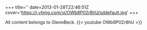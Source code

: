 +++
title=''
date=2013-01-28T22:46:51Z
cover='https://i.ytimg.com/vi/OWb8P02r8hU/sddefault.jpg'
+++

All content belongs to GlennBeck.
{{< youtube OWb8P02r8hU >}}
